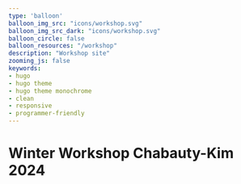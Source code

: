 ```yaml
---
type: 'balloon'
balloon_img_src: "icons/workshop.svg"
balloon_img_src_dark: "icons/workshop.svg"
balloon_circle: false
balloon_resources: "/workshop"
description: "Workshop site"
zooming_js: false
keywords:
- hugo
- hugo theme
- hugo theme monochrome
- clean
- responsive
- programmer-friendly
---
```


# Winter Workshop Chabauty-Kim 2024
